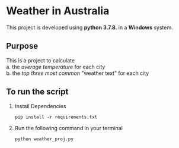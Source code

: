 # Weather in Australia
This project is developed using **python 3.7.8.** in a **Windows** system.

## Purpose
This is a project to calculate  
a. the *average temperature* for each city  
b. the *top three most common* "weather text" for each city  

## To run the script

1. Install Dependencies

    `pip install -r requirements.txt`

2. Run the following command in your terminal

    `python weather_proj.py`
